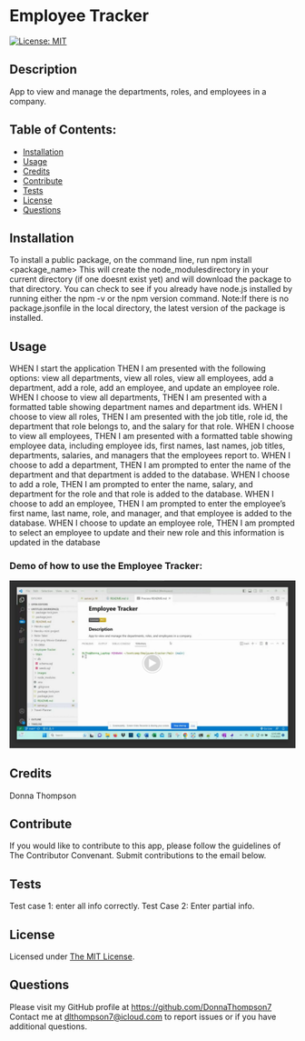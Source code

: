 # **Employee Tracker**

  [![License: MIT](https://img.shields.io/badge/License-MIT-yellow.svg)](https://opensource.org/licenses/MIT)

  ## **Description**
  App to view and manage the departments, roles, and employees in a company.

  ## **Table of Contents:**
  * [Installation](#installation)
  * [Usage](#usage)
  * [Credits](#credits)
  * [Contribute](#contribute)
  * [Tests](#tests)
  * [License](#license)
  * [Questions](#questions)

  ## **Installation**
  To install a public package, on the command line, run npm install <package_name> This will create the node_modulesdirectory in your current directory (if one doesnt exist yet) and will download the package to that directory. You can check to see if you already have node.js installed by running either the npm -v or the npm version command. Note:If there is no package.jsonfile in the local directory, the latest version of the package is installed.

  ## **Usage**
  WHEN I start the application THEN I am presented with the following options: view all departments, view all roles, view all employees, add a department, add a role, add an employee, and update an employee role. WHEN I choose to view all departments, THEN I am presented with a formatted table showing department names and department ids. WHEN I choose to view all roles, THEN I am presented with the job title, role id, the department that role belongs to, and the salary for that role. WHEN I choose to view all employees, THEN I am presented with a formatted table showing employee data, including employee ids, first names, last names, job titles, departments, salaries, and managers that the employees report to. WHEN I choose to add a department, THEN I am prompted to enter the name of the department and that department is added to the database. WHEN I choose to add a role, THEN I am prompted to enter the name, salary, and department for the role and that role is added to the database. WHEN I choose to add an employee, THEN I am prompted to enter the employee’s first name, last name, role, and manager, and that employee is added to the database. WHEN I choose to update an employee role, THEN I am prompted to select an employee to update and their new role and this information is updated in the database 

  ### **Demo of how to use the Employee Tracker:**
[![demo of the Employee Tracker](./images/Employee_Tracker_Screenshot.png)](https://drive.google.com/file/d/1-o6QojWghy6CJLncqxQt_-H9jk_nseds/view)

  ## **Credits**
  Donna Thompson

  ## **Contribute**
  If you would like to contribute to this app, please follow the guidelines of The Contributor Convenant. Submit contributions to the email below.

  ## **Tests**
  Test case 1: enter all info correctly. Test Case 2: Enter partial info.

  ## **License**
Licensed under [The MIT License](https://opensource.org/licenses/MIT).

  ## **Questions**
  Please visit my GitHub profile at https://github.com/DonnaThompson7 <br /> Contact me at dlthompson7@icloud.com to report issues or if you have additional questions.
